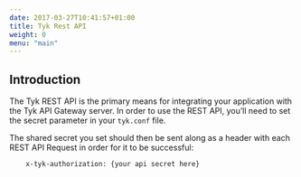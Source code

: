 ```yaml
---
date: 2017-03-27T10:41:57+01:00
title: Tyk Rest API
weight: 0
menu: "main"
---
```


## Introduction


The Tyk REST API is the primary means for integrating your application with the Tyk API Gateway server. In order to use the REST API, you’ll need to set the secret parameter in your `tyk.conf` file.

The shared secret you set should then be sent along as a header with each REST API Request in order for it to be successful:

```
	x-tyk-authorization: {your api secret here}
```

